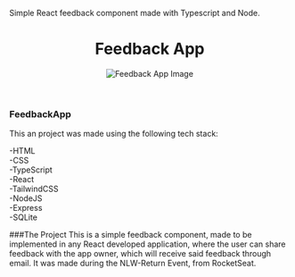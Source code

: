 Simple React feedback component made with Typescript and Node.

<h1 align="center">Feedback App</h1>

<p align="center"><img src="https://i.imgur.com/NLlQLb3.png" alt="Feedback App Image"/></p>

<br/>

### FeedbackApp

This an project was made using the following tech stack:

-HTML  
-CSS  
-TypeScript  
-React  
-TailwindCSS  
-NodeJS  
-Express  
-SQLite  


###The Project
This is a simple feedback component, made to be implemented in any React developed application, where the user can share feedback with the app owner, which will
receive said feedback through email. It was made during the NLW-Return Event, from RocketSeat.



